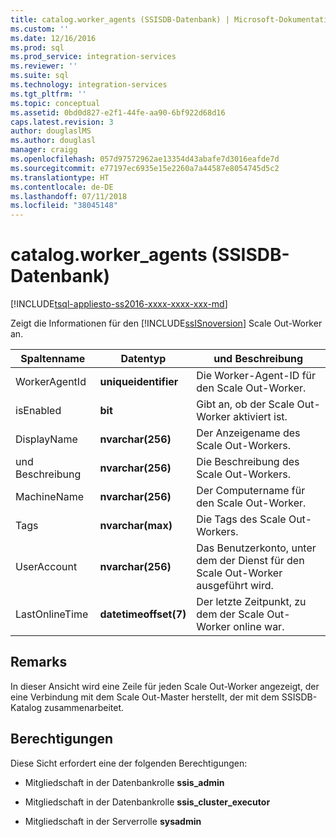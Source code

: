 ```yaml
---
title: catalog.worker_agents (SSISDB-Datenbank) | Microsoft-Dokumentation
ms.custom: ''
ms.date: 12/16/2016
ms.prod: sql
ms.prod_service: integration-services
ms.reviewer: ''
ms.suite: sql
ms.technology: integration-services
ms.tgt_pltfrm: ''
ms.topic: conceptual
ms.assetid: 0bd0d827-e2f1-44fe-aa90-6bf922d68d16
caps.latest.revision: 3
author: douglaslMS
ms.author: douglasl
manager: craigg
ms.openlocfilehash: 057d97572962ae13354d43abafe7d3016eafde7d
ms.sourcegitcommit: e77197ec6935e15e2260a7a44587e8054745d5c2
ms.translationtype: HT
ms.contentlocale: de-DE
ms.lasthandoff: 07/11/2018
ms.locfileid: "38045148"
---
```

# <a name="catalogworkeragents-ssisdb-database"></a>catalog.worker_agents (SSISDB-Datenbank)
[!INCLUDE[tsql-appliesto-ss2016-xxxx-xxxx-xxx-md](../../includes/tsql-appliesto-ss2016-xxxx-xxxx-xxx-md.md)]

Zeigt die Informationen für den [!INCLUDE[ssISnoversion](../../includes/ssisnoversion-md.md)] Scale Out-Worker an.

|Spaltenname|Datentyp|und Beschreibung|  
|-----------------|---------------|-----------------|  
|WorkerAgentId|**uniqueidentifier**|Die Worker-Agent-ID für den Scale Out-Worker.|
|isEnabled|**bit**|Gibt an, ob der Scale Out-Worker aktiviert ist.|
|DisplayName|**nvarchar(256)**|Der Anzeigename des Scale Out-Workers.|
|und Beschreibung|**nvarchar(256)**|Die Beschreibung des Scale Out-Workers.|
|MachineName|**nvarchar(256)**|Der Computername für den Scale Out-Worker.|
|Tags|**nvarchar(max)**|Die Tags des Scale Out-Workers.|
|UserAccount|**nvarchar(256)**|Das Benutzerkonto, unter dem der Dienst für den Scale Out-Worker ausgeführt wird.|
|LastOnlineTime|**datetimeoffset(7)**|Der letzte Zeitpunkt, zu dem der Scale Out-Worker online war.|

## <a name="remarks"></a>Remarks
In dieser Ansicht wird eine Zeile für jeden Scale Out-Worker angezeigt, der eine Verbindung mit dem Scale Out-Master herstellt, der mit dem SSISDB-Katalog zusammenarbeitet.

## <a name="permissions"></a>Berechtigungen
Diese Sicht erfordert eine der folgenden Berechtigungen:

- Mitgliedschaft in der Datenbankrolle **ssis_admin**

- Mitgliedschaft in der Datenbankrolle **ssis_cluster_executor**

- Mitgliedschaft in der Serverrolle **sysadmin**
